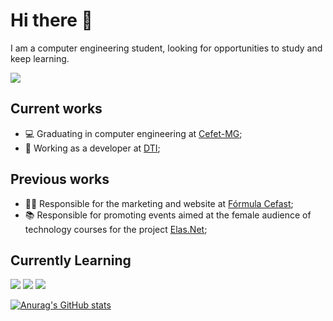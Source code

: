 # Hi there 👋
I am a computer engineering student, looking for opportunities to study and keep learning.

[<img src="https://img.shields.io/badge/LinkedIn-0077B5?style=for-the-badge&logo=linkedin&logoColor=white" />](https://www.linkedin.com/in/ana-julia-velasque-rodrigues-a10710175/)
## Current works
- 💻 Graduating in computer engineering at [Cefet-MG](https://cefetmg.br);
- 🔭 Working as a developer at [DTI](dtidigital.com.br);

## Previous works
- 👩‍💻 Responsible for the marketing and website at [Fórmula Cefast](formulacefast.com);
- 📚 Responsible for promoting events aimed at the female audience of technology courses for the project [Elas.Net](https://www.instagram.com/elasnetcefetmg/);

## Currently Learning
<img src="https://img.shields.io/badge/Angular-DD0031?style=for-the-badge&logo=angular&logoColor=white" /> <img src="https://img.shields.io/badge/HTML5-E34F26?style=for-the-badge&logo=html5&logoColor=white" /> <img src="https://img.shields.io/badge/JavaScript-323330?style=for-the-badge&logo=javascript&logoColor=F7DF1E"/>

[![Anurag's GitHub stats](https://github-readme-stats.vercel.app/api?username=anajvelasque&show_icons=true&theme=dracula)](https://github.com/anuraghazra/github-readme-stats)
<!--
**anajvelasque/anajvelasque** is a ✨ _special_ ✨ repository because its `README.md` (this file) appears on your GitHub profile.

Here are some ideas to get you started:

- 🔭 I’m currently working on ...
- 🌱 I’m currently learning ...
- 👯 I’m looking to collaborate on ...
- 🤔 I’m looking for help with ...
- 💬 Ask me about ...
- 📫 How to reach me: ...
- 😄 Pronouns: ...
- ⚡ Fun fact: ...
-->
